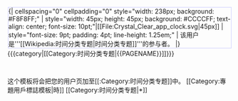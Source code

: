 <div style="float: left; border:solid #CCCCFF 1px; margin: 1px;">
{| cellspacing="0" cellpadding="0" style="width: 238px; background: #F8F8FF;"
| style="width: 45px; height: 45px; background: #CCCCFF; text-align: center; font-size: 10pt;"|[[File:Crystal_Clear_app_clock.svg|45px]]
| style="font-size: 9pt; padding: 4pt; line-height: 1.25em;" | 该用户是'''[[Wikipedia:时间分类专题|时间分类专题]]'''的参与者。
|}</div><includeonly>{{{category|[[Category:时间分类专题|{{PAGENAME}}]]}}}</includeonly><noinclude><p style="clear: both; padding-top: 2em">
这个模板将会把您的用户页加至[[:Category:时间分类专题]]中。
[[Category:專題用戶標誌模板|時]]
[[Category:时间分类专题|*]]
</noinclude>